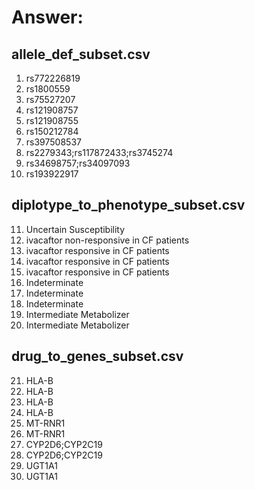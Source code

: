 # Answer:
## allele_def_subset.csv
1. rs772226819
2. rs1800559
3. rs75527207
4. rs121908757
5. rs121908755
6. rs150212784
7. rs397508537
8. rs2279343;rs117872433;rs3745274
9. rs34698757;rs34097093
10. rs193922917

## diplotype_to_phenotype_subset.csv
11. Uncertain Susceptibility
12. ivacaftor non-responsive in CF patients
13. ivacaftor responsive in CF patients
14. ivacaftor responsive in CF patients
15. ivacaftor responsive in CF patients
16. Indeterminate
17. Indeterminate
18. Indeterminate
19. Intermediate Metabolizer
20. Intermediate Metabolizer

## drug_to_genes_subset.csv
21. HLA-B
22. HLA-B
23. HLA-B
24. HLA-B
25. MT-RNR1
26. MT-RNR1
27. CYP2D6;CYP2C19
28. CYP2D6;CYP2C19
29. UGT1A1
30. UGT1A1
